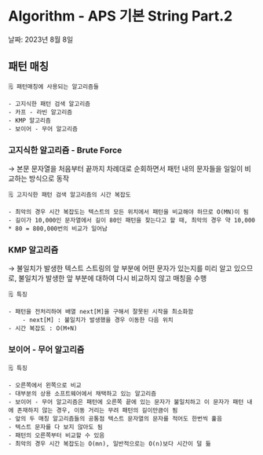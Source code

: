 # Algorithm - APS 기본 String Part.2

날짜: 2023년 8월 8일

## 패턴 매칭

<aside>
    
    🗒️ 패턴매칭에 사용되는 알고리즘들

    - 고지식한 패턴 검색 알고리즘
    - 카프 - 라빈 알고리즘
    - KMP 알고리즘
    - 보이어 - 무어 알고리즘
</aside>

### 고지식한 알고리즘 - Brute Force

→ 본문 문자열을 처음부터 끝까지 차례대로 순회하면서 패턴 내의 문자들을 일일이 비교하는 방식으로 동작

<aside>
    
    🗒️ 고지식한 패턴 검색 알고리즘의 시간 복잡도

    - 최악의 경우 시간 복잡도는 텍스트의 모든 위치에서 패턴을 비교해야 하므로 O(MN)이 됨
    - 길이가 10,000인 문자열에서 길이 80인 패턴을 찾는다고 할 때, 최악의 경우 약 10,000 * 80 = 800,000번의 비교가 일어남
</aside>

### KMP 알고리즘

→ 불일치가 발생한 텍스트 스트링의 앞 부분에 어떤 문자가 있는지를 미리 알고 있으므로, 불일치가 발생한 앞 부분에 대하여 다시 비교하지 않고 매칭을 수행

<aside>
    
    🗒️ 특징

    - 패턴을 전처리하여 배열 next[M]을 구해서 잘못된 시작을 최소화함
        - next[M] : 불일치가 발생했을 경우 이동한 다음 위치
    - 시간 복잡도 : O(M+N)
</aside>

### 보이어 - 무어 알고리즘

<aside>
    
    🗒️ 특징

    - 오른쪽에서 왼쪽으로 비교
    - 대부분의 상용 소프트웨어에서 채택하고 있는 알고리즘
    - 보이어 - 무어 알고리즘은 패턴에 오른쪽 끝에 있는 문자가 불일치하고 이 문자가 패턴 내에 존재하지 않는 경우, 이동 거리는 무려 패턴의 길이만큼이 됨
    - 앞의 두 매칭 알고리즘들의 공통점 텍스트 문자열의 문자를 적어도 한번씩 훑음
    - 텍스트 문자를 다 보지 않아도 됨
    - 패턴의 오른쪽부터 비교할 수 있음
    - 최악의 경우 시간 복잡도는 O(mn), 일반적으로는 O(n)보다 시간이 덜 듦
</aside>
